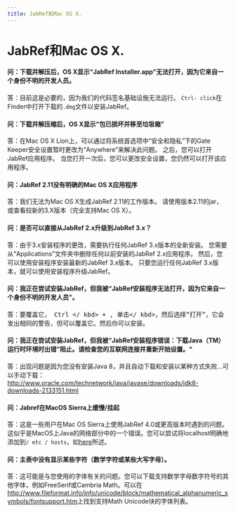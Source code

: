 ```yaml
---
title: JabRef和Mac OS X.
---
```


# JabRef和Mac OS X.

#### 问：下载并解压后，OS X显示“JabRef Installer.app”无法打开，因为它来自一个身份不明的开发人员。

答：目前这是必要的，因为我们的代码签名基础设施无法运行。
`Ctrl- click`在Finder中打开下载的`.dmg`文件以安装JabRef。

#### 问：下载并解压缩后，OS X显示“包已损坏并移至垃圾箱”

答：在Mac OS X Lion上，可以通过将系统首选项中“安全和隐私”下的Gate Keeper安全设置暂时更改为“Anywhere”来解决此问题。
之后，您可以打开JabRef应用程序。
当您打开一次后，您可以更改安全设置，您仍然可以打开该应用程序。

#### 问：JabRef 2.11没有明确的Mac OS X应用程序

答：我们无法为Mac OS X生成JabRef 2.11的工作版本。
请使用版本2.11的jar，或查看较新的3.X版本（完全支持Mac OS X）。

#### 问：是否可以直接从JabRef 2.x升级到JabRef 3.x？

答：由于3.x安装程序的更改，需要执行任何JabRef 3.x版本的全新安装。
您需要从“Applications”文件夹中删除任何以前安装的JabRef 2.x应用程序。
然后，您可以使用安装程序安装最新的JabRef 3.x版本。
只要您运行任何JabRef 3.x版本，就可以使用安装程序升级JabRef。

#### 问：我正在尝试安装JabRef，但我被“JabRef安装程序无法打开，因为它来自一个身份不明的开发人员”。

答：要覆盖它，<kbd> Ctrl </ kbd> + <kbd>, 单击</ kbd>，然后选择“打开”，它会发出相同的警告，但可以覆盖它。然后你可以安装。

#### 问：我正在尝试安装JabRef，但我被“JabRef安装程序错误：下载Java（TM）运行时环境时出错”阻止。请检查您的互联网连接并重新开始设置。“

答：出现问题是因为您没有安装Java 8，并且自动下载和安装以某种方式失败...可以手动下载： <http://www.oracle.com/technetwork/java/javase/downloads/jdk8-downloads-2133151.html>

#### 问：Jabref在MacOS Sierra上缓慢/挂起

答：这是一些用户在Mac OS Sierra上使用JabRef 4.0或更高版本时遇到的问题。这似乎是MacOS上Java的网络部分中的一个错误。您可以尝试将localhost明确地添加到`/ etc / hosts`，如[here](https://dzone.com/articles/macos-sierra-problems-with-javanetinetaddress-getl)所述。

#### 问：主表中没有显示某些字符（数学字符或某些大写字母）。

答：这可能是与您使用的字体有关的问题。您可以下载支持数学字母数字符号的其他字体，例如FreeSerif或Cambria Math。可以在<http://www.fileformat.info/info/unicode/block/mathematical_alphanumeric_symbols/fontsupport.htm>上找到支持Math Unicode块的字体列表。